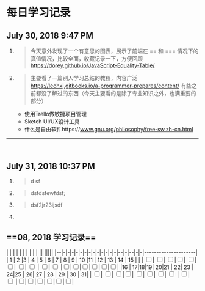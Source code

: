 # 每日学习记录



July 30, 2018 9:47 PM
---
1. >今天意外发现了一个有意思的图表，展示了前端在 \== 和 \=== 情况下的真值情况，比较全面，收藏记录一下，方便回顾
	https://dorey.github.io/JavaScript-Equality-Table/
2. >主要看了一篇别人学习总结的教程，内容广泛
	https://leohxj.gitbooks.io/a-programmer-prepares/content/
    有些之前都没了解过的东西（今天主要看的是除了专业知识之外，也满重要的部分）
    + 使用Trello做敏捷项目管理
	+ Sketch UI/UX设计工具
	+ 什么是自由软件https://www.gnu.org/philosophy/free-sw.zh-cn.html

___

<br>


July 31, 2018 10:37 PM
---

1. >d sf
2. > dsfdsfewfdsf;
3. > dsf2jr23ijsdf 
4. 





## ==08, 2018 学习记录==

| | | | | | | | | |  || |||||
|--|-|-|-|-|-|-|-|-|-|-|-|-|-|--|-|--|-|-|---------------------|
| 1 | 2 |3 | 4 | 5 | 6 | 7 | 8 | 9 | 10 |11 | 12 | 13 | 14 | 15 |   |
| <input type='checkbox'>| <input type='checkbox'>| <input type='checkbox'>|<input type='checkbox'>| <input type='checkbox'>| <input type='checkbox'>| <input type='checkbox'>| <input type='checkbox'> | <input type='checkbox'>| <input type='checkbox'> |<input type='checkbox'>|<input type='checkbox'>|<input type='checkbox'>|<input type='checkbox'>|<input type='checkbox'>|<input type='checkbox'>|
|16 | 17|18|19| 20|21 | 22| 23 | 24|25  | 26| 27 | 28 | 29 | 30 | 31|
| <input type='checkbox'>| <input type='checkbox'>| <input type='checkbox'>|<input type='checkbox'>| <input type='checkbox'>| <input type='checkbox'>| <input type='checkbox'>| <input type='checkbox'> | <input type='checkbox'>| <input type='checkbox'> |<input type='checkbox'>|<input type='checkbox'>|<input type='checkbox'>|<input type='checkbox'>|<input type='checkbox'>|<input type='checkbox'>|

